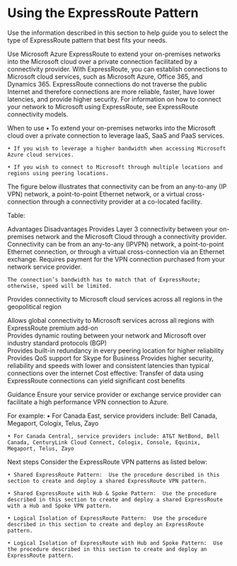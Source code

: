 # Using the ExpressRoute Pattern


Use the information described in this section to help guide you to select the type of ExpressRoute pattern that best fits your needs.

Use Microsoft Azure ExpressRoute to extend your on-premises networks into the Microsoft cloud over a private connection facilitated by a connectivity provider. 
With ExpressRoute, you can establish connections to Microsoft cloud services, such as Microsoft Azure, Office 365, and Dynamics 365.
ExpressRoute connections do not traverse the public Internet and therefore connections are more reliable, faster, have lower latencies, and provide higher security. For information on how to connect your network to Microsoft using ExpressRoute, see ExpressRoute connectivity models.

When to use
	• To extend your on-premises networks into the Microsoft cloud over a private connection to leverage IaaS, SaaS and PaaS services.
	
	• If you wish to leverage a higher bandwidth when accessing Microsoft Azure cloud services.
	
	• If you wish to connect to Microsoft through multiple locations and regions using peering locations.

The figure below illustrates that connectivity can be from an any-to-any (IP VPN) network, a point-to-point Ethernet network, or a virtual cross-connection through a connectivity provider at a co-located facility. 

<Insert Figure here>

Table:

Advantages	Disadvantages
Provides Layer 3 connectivity between your on-premises network and the Microsoft Cloud through a connectivity provider. Connectivity can be from an any-to-any (IPVPN) network, a point-to-point Ethernet connection, or through a virtual cross-connection via an Ethernet exchange.	Requires payment for the VPN connection  purchased from your network service provider.
	
	The connection’s bandwidth has to match that of ExpressRoute; otherwise, speed will be limited.
Provides connectivity to Microsoft cloud services across all regions in the geopolitical region	
	
Allows global connectivity to Microsoft services across all regions with ExpressRoute premium add-on	
Provides dynamic routing between your network and Microsoft over industry standard protocols (BGP)	
Provides built-in redundancy in every peering location for higher reliability	
Provides QoS support for Skype for Business	
Provides higher security, reliability and speeds with lower and consistent latencies than typical connections over the internet	
Cost effective: Transfer of data using ExpressRoute connections can yield significant cost benefits	


Guidance
Ensure your service provider or exchange service provider can facilitate a high performance VPN connection to Azure. 

For example:
	• For Canada East, service providers include: Bell Canada, Megaport, Cologix, Telus, Zayo
	
	• For Canada Central, service providers include: AT&T NetBond, Bell Canada, CenturyLink Cloud Connect, Cologix, Console, Equinix, Megaport, Telus, Zayo



Next steps
Consider the ExpressRoute VPN patterns as listed below:

	• Shared ExpressRoute Pattern:  Use the procedure described in this section to create and deploy a shared ExpressRoute VPN pattern.
	
	• Shared ExpressRoute with Hub & Spoke Pattern:  Use the procedure described in this section to create and deploy a shared ExpressRoute with a Hub and Spoke VPN pattern.

	• Logical Isolation of ExpressRoute Pattern:  Use the procedure described in this section to create and deploy an ExpressRoute pattern.

	• Logical Isolation of ExpressRoute with Hub and Spoke Pattern:  Use the procedure described in this section to create and deploy an ExpressRoute pattern.


